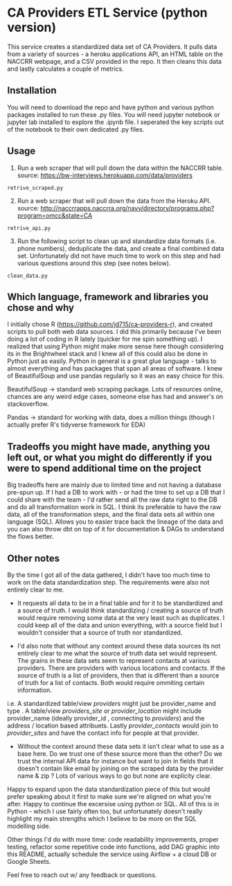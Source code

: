 # CA Providers ETL Service (python version)

This service creates a standardized data set of CA Providers.
It pulls data from a variety of sources - a heroku applications API, an HTML table on the NACCRR webpage, and a CSV provided in the repo.
It then cleans this data and lastly calculates a couple of metrics.

## Installation

You will need to download the repo and have python and various python packages installed to run these .py files.
You will need jupyter notebook or jupyter lab installed to explore the .ipynb file.   I seperated the key scripts out of the notebook to their own dedicated .py files.

## Usage

1.  Run a web scraper that will pull down the data within the NACCRR table.  
source:  https://bw-interviews.herokuapp.com/data/providers

```retrive_scraped.py```

2.  Run a web scraper that will pull down the data from the Heroku API.  
source:  http://naccrrapps.naccrra.org/navy/directory/programs.php?program=omcc&state=CA

```retrive_api.py```

3.  Run the following script to clean up and standardize data formats (i.e. phone numbers), deduplicate the data, and create a final combined data set.  Unfortunately did not have much time to work on this step and had various questions around this step (see notes below).

```clean_data.py```

## Which language, framework and libraries you chose and why

I initially chose R (https://github.com/jd715/ca-providers-r), and created scripts to pull both web data sources.  I did this primarily because I've been doing a lot of coding in R lately (quicker for me spin something up).  I realized that using Python might make more sense here though considering its in the Brightwheel stack and I knew all of this could also be done in Python just as easily.  Python in general is a great glue language - talks to almost everything and has packages that span all areas of software.  I knew of BeautifulSoup and use pandas regularly so it was an easy choice for this.

BeautifulSoup -> standard web scraping package.  Lots of resources online, chances are any weird edge cases, someone else has had and answer's on stackoverflow.

Pandas -> standard for working with data, does a million things (though I actually prefer R's tidyverse framework for EDA)


## Tradeoffs you might have made, anything you left out, or what you might do differently if you were to spend additional time on the project

Big tradeoffs here are mainly due to limited time and not having a database pre-spun up.  If I had a DB to work with - or had the time to set up a DB that I could share with the team - I'd rather send all the raw data right to the DB and do all transformation work in SQL.  I think its preferable to have the raw data, all of the transformation steps, and the final data sets all within one language (SQL).  Allows you to easier trace back the lineage of the data and you can also throw dbt on top of it for documentation & DAGs to understand the flows better.


## Other notes
By the time I got all of the data gathered, I didn't have too much time to work on the data standardization step.  The requirements were also not entirely clear to me. 

-  It requests all data to be in a final table and for it to be standardized and a source of truth.  I would think standardizing / creating a source of truth would require removing some data at the very least such as duplicates.  I could keep all of the data and union everything, with a source field but I wouldn't consider that a source of truth nor standardized.

-  I'd also note that without any context around these data sources its not entirely clear to me what the source of truth data set would represent.  The grains in these data sets seem to represent contacts at various providers.  There are providers with various locations and contacts.  If the source of truth is a list of providers, then that is different than a source of truth for a list of contacts.  Both would require ommiting certain information.

i.e.  A standardized table/view *providers* might just be provider_name and type .  A table/view *providers_site* or *provider_location* might include provider_name (ideally provider_id , connecting to *providers*) and the address / location based attribuets.  Lastly *provider_contacts* would join to *provider_sites* and have the contact info for people at that provider.

-  Without the context around these data sets it isn't clear what to use as a base here.  Do we trust one of these source more than the other?  Do we trust the internal API data for instance but want to join in fields that it doesn't contain like email by joining on the scraped data by the provider name & zip ?  Lots of various ways to go but none are explicity clear. 

Happy to expand upon the data standardization piece of this but would prefer speaking about it first to make sure we're aligned on what you're after.  Happy to continue the excersise using python or SQL.  All of this is in Python - which I use fairly often too, but unfortunately doesn't really highlight my main strengths which I believe to be more on the SQL modelling side.

Other things I'd do with more time:  code readability improvements, proper testing, refactor some repetitive code into functions, add DAG graphic into this README, actually schedule the service using Airflow + a cloud DB or Google Sheets.

Feel free to reach out w/ any feedback or questions.
